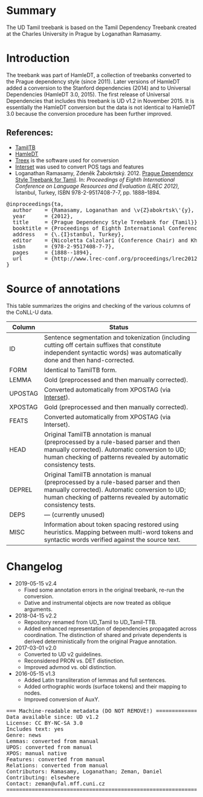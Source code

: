# Summary

The UD Tamil treebank is based on the Tamil Dependency Treebank created at the
Charles University in Prague by Loganathan Ramasamy.


# Introduction

The treebank was part of
HamleDT, a collection of treebanks converted to the Prague dependency style
(since 2011). Later versions of HamleDT added a conversion to the Stanford
dependencies (2014) and to Universal Dependencies (HamleDT 3.0, 2015). The
first release of Universal Dependencies that includes this treebank is UD v1.2
in November 2015. It is essentially the HamleDT conversion but the data is not
identical to HamleDT 3.0 because the conversion procedure has been further
improved.

## References:

* [TamilTB](http://ufal.mff.cuni.cz/~ramasamy/tamiltb/0.1/)
* [HamleDT](http://ufal.mff.cuni.cz/hamledt)
* [Treex](http://ufal.mff.cuni.cz/treex) is the software used for conversion
* [Interset](http://ufal.mff.cuni.cz/interset) was used to convert POS tags and features
* Loganathan Ramasamy, Zdeněk Žabokrtský. 2012.
  [Prague Dependency Style Treebank for Tamil](http://www.lrec-conf.org/proceedings/lrec2012/summaries/456.html).
  In: *Proceedings of Eighth International Conference on Language Resources and Evaluation (LREC 2012),*
  İstanbul, Turkey, ISBN 978-2-9517408-7-7, pp. 1888–1894.

<pre>
@inproceedings{ta,
  author    = {Ramasamy, Loganathan and \v{Z}abokrtsk\'{y}, Zden\v{e}k},
  year      = {2012},
  title     = {Prague Dependency Style Treebank for {Tamil}},
  booktitle = {Proceedings of Eighth International Conference on Language Resources and Evaluation ({LREC} 2012)},
  address   = {\.{I}stanbul, Turkey},
  editor    = {Nicoletta Calzolari (Conference Chair) and Khalid Choukri and Thierry Declerck and Mehmet Uğur Doğan and Bente Maegaard and Joseph Mariani and Asuncion Moreno and Jan Odijk and Stelios Piperidis},
  isbn      = {978-2-9517408-7-7},
  pages     = {1888--1894},
  url       = {http://www.lrec-conf.org/proceedings/lrec2012/summaries/456.html}
}
</pre>


# Source of annotations

This table summarizes the origins and checking of the various columns of the CoNLL-U data.

| Column | Status |
| ------ | ------ |
| ID | Sentence segmentation and tokenization (including cutting off certain suffixes that constitute independent syntactic words) was automatically done and then hand-corrected. |
| FORM | Identical to TamilTB form. |
| LEMMA | Gold (preprocessed and then manually corrected). |
| UPOSTAG | Converted automatically from XPOSTAG (via [Interset](https://ufal.mff.cuni.cz/interset)). |
| XPOSTAG | Gold (preprocessed and then manually corrected). |
| FEATS | Converted automatically from XPOSTAG (via Interset). |
| HEAD | Original TamilTB annotation is manual (preprocessed by a rule-based parser and then manually corrected). Automatic conversion to UD; human checking of patterns revealed by automatic consistency tests. |
| DEPREL | Original TamilTB annotation is manual (preprocessed by a rule-based parser and then manually corrected). Automatic conversion to UD; human checking of patterns revealed by automatic consistency tests. |
| DEPS | &mdash; (currently unused) |
| MISC | Information about token spacing restored using heuristics. Mapping between multi-word tokens and syntactic words verified against the source text. |


# Changelog

* 2019-05-15 v2.4
  * Fixed some annotation errors in the original treebank, re-run the conversion.
  * Dative and instrumental objects are now treated as oblique arguments.
* 2018-04-15 v2.2
  * Repository renamed from UD_Tamil to UD_Tamil-TTB.
  * Added enhanced representation of dependencies propagated across coordination.
    The distinction of shared and private dependents is derived deterministically from the original Prague annotation.
* 2017-03-01 v2.0
  * Converted to UD v2 guidelines.
  * Reconsidered PRON vs. DET distinction.
  * Improved advmod vs. obl distinction.
* 2016-05-15 v1.3
  * Added Latin transliteration of lemmas and full sentences.
  * Added orthographic words (surface tokens) and their mapping to nodes.
  * Improved conversion of AuxY.


<pre>
=== Machine-readable metadata (DO NOT REMOVE!) ================================
Data available since: UD v1.2
License: CC BY-NC-SA 3.0
Includes text: yes
Genre: news
Lemmas: converted from manual
UPOS: converted from manual
XPOS: manual native
Features: converted from manual
Relations: converted from manual
Contributors: Ramasamy, Loganathan; Zeman, Daniel
Contributing: elsewhere
Contact: zeman@ufal.mff.cuni.cz
===============================================================================
</pre>

